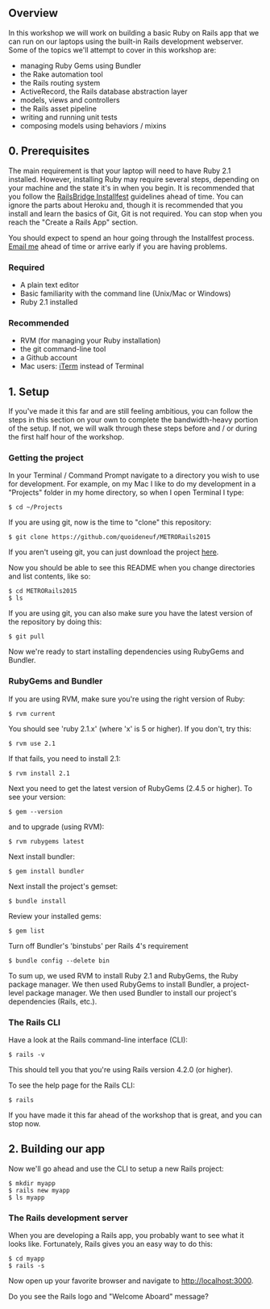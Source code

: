 ## Overview
In this workshop we will work on building a basic Ruby on Rails app that we can run on our laptops using the built-in Rails development webserver. Some of the topics we'll attempt to cover in this workshop are:

* managing Ruby Gems using Bundler
* the Rake automation tool
* the Rails routing system
* ActiveRecord, the Rails database abstraction layer
* models, views and controllers
* the Rails asset pipeline
* writing and running unit tests
* composing models using behaviors / mixins


## 0. Prerequisites
The main requirement is that your laptop will need to have Ruby 2.1 installed. However, installing Ruby may require several steps, depending on your machine and the state it's in when you begin. It is recommended that you follow the [RailsBridge Installfest](http://installfest.railsbridge.org/installfest/installfest) guidelines ahead of time. You can ignore the parts about Heroku and, though it is recommended that you install and learn the basics of Git, Git is not required. You can stop when you reach the "Create a Rails App" section. 

You should expect to spend an hour going through the Installfest process. [Email me](brianjhoffman@gmail.com) ahead of time or arrive early if you are having problems.

### Required
* A plain text editor
* Basic familiarity with the command line (Unix/Mac or Windows)
* Ruby 2.1 installed

### Recommended
* RVM (for managing your Ruby installation)
* the git command-line tool
* a Github account
* Mac users: [iTerm](http://iterm2.com/) instead of Terminal


## 1. Setup
If you've made it this far and are still feeling ambitious, you can follow the steps in this section on your own to complete the bandwidth-heavy portion of the setup. If not, we will walk through these steps before and / or during the first half hour of the workshop.

### Getting the project

In your Terminal / Command Prompt navigate to a directory you wish to use for development. For example, on my Mac I like to do my development in a "Projects" folder in my home directory, so when I open Terminal I type:

    $ cd ~/Projects
    
If you are using git, now is the time to "clone" this repository:

    $ git clone https://github.com/quoideneuf/METRORails2015
    
If you aren't useing git, you can just download the project [here](https://github.com/quoideneuf/METRORails2015/releases).

Now you should be able to see this README when you change directories and list contents, like so:

    $ cd METRORails2015
	$ ls

If you are using git, you can also make sure you have the latest version of the repository by doing this:

	$ git pull	

Now we're ready to start installing dependencies using RubyGems and Bundler.

### RubyGems and Bundler

If you are using RVM, make sure you're using the right version of Ruby:

	$ rvm current
	
You should see 'ruby 2.1.x' (where 'x' is 5 or higher). If you don't, try this:

	$ rvm use 2.1

If that fails, you need to install 2.1:

	$ rvm install 2.1

Next you need to get the latest version of RubyGems (2.4.5 or higher). To see your version:   
    
	$ gem --version

and to upgrade (using RVM):

	$ rvm rubygems latest

Next install bundler:

	$ gem install bundler

Next install the project's gemset:

	$ bundle install
	
Review your installed gems:

	$ gem list
	
Turn off Bundler's 'binstubs' per Rails 4's requirement

	$ bundle config --delete bin
	
To sum up, we used RVM to install Ruby 2.1 and RubyGems, the Ruby package manager. We then used RubyGems to install Bundler, a project-level package manager. We then used Bundler to install our project's dependencies (Rails, etc.).

### The Rails CLI

Have a look at the Rails command-line interface (CLI):

	$ rails -v

This should tell you that you're using Rails version 4.2.0 (or higher).

To see the help page for the Rails CLI:

	$ rails

If you have made it this far ahead of the workshop that is great, and you can stop now.

## 2. Building our app
	
Now we'll go ahead and use the CLI to setup a new Rails project:

	$ mkdir myapp
	$ rails new myapp
	$ ls myapp

### The Rails development server

When you are developing a Rails app, you probably want to see what it looks like. Fortunately, Rails gives you an easy way to do this:

	$ cd myapp
	$ rails -s

Now open up your favorite browser and navigate to <http://localhost:3000>.

Do you see the Rails logo and "Welcome Aboard" message?





  


